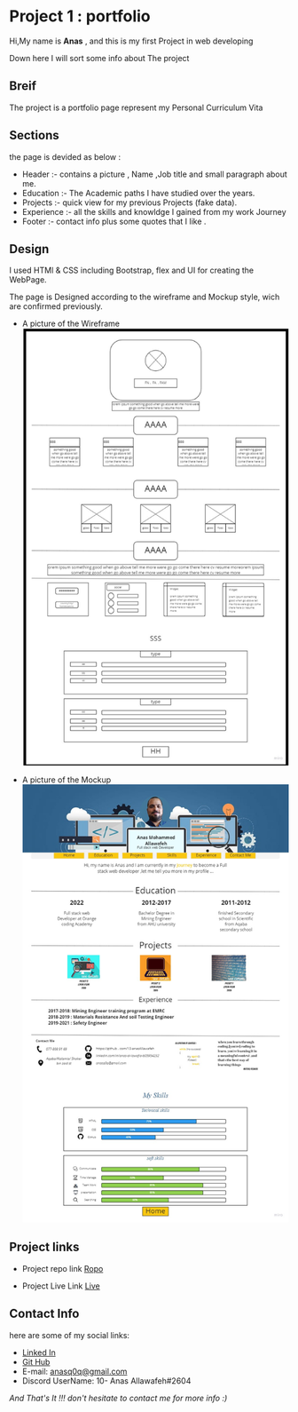 # Project 1 : portfolio 

Hi,My name is **Anas** , and this is my first Project in web developing 

Down here I will sort some info about The project


## Breif

The project is a portfolio page represent my Personal Curriculum Vita


## Sections

the page is devided as below :

* Header :- contains a picture , Name ,Job title and small paragraph about me.
* Education :- The Academic paths I have studied over the years.
* Projects :- quick view for my previous Projects (fake data).
* Experience :- all the skills and knowldge I gained from my work Journey
* Footer :- contact info plus some quotes that I like .


## Design 

I used HTMl & CSS including Bootstrap, flex and UI for creating the WebPage.

The page is Designed according to the wireframe and Mockup style, wich are confirmed previously.

* A picture of the Wireframe 
![Wireframe](./wireframe.jpg)

* A picture of the Mockup
![Mockup](./mockup.jpg) 

## Project links

* Project repo link
[Ropo](https://github.com/10-anasAllawafeh/project1)

* Project Live Link 
[Live](https://10-anasallawafeh.github.io/project1/)

## Contact Info

here are some of my social links:
* [Linked In](https://www.linkedin.com/in/anas-al-lawafia-b05954232)
* [Git Hub](https://github.com/10-anasAllawafeh)
* E-mail: anasq0q@gmail.com
* Discord UserName: 10- Anas Allawafeh#2604


*And That's It !!! don't hesitate to contact me for more info :)*
